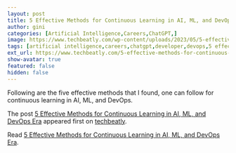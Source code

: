 ```yaml
---
layout: post
title: 5 Effective Methods for Continuous Learning in AI, ML, and DevOps Era
author: gini
categories: [Artificial Intelligence,Careers,ChatGPT,]
image: https://www.techbeatly.com/wp-content/uploads/2023/05/5-effective-methods-for-continuous-learning-in-ai-ml-and-devops-era-1024x576.png
tags: [artificial intelligence,careers,chatgpt,developer,devops,5 effective methods for continuous learning in ai,career tips,how to learn devops,how to learn new technologies,]
ext_url: https://www.techbeatly.com/5-effective-methods-for-continuous-learning-in-ai-ml-and-devops-era/
show-avatar: true
featured: false
hidden: false
---
```


<p>Following are the five effective methods that I found, one can follow for continuous learning in AI, ML, and DevOps.</p>
<p>The post <a href="https://www.techbeatly.com/5-effective-methods-for-continuous-learning-in-ai-ml-and-devops-era/">5 Effective Methods for Continuous Learning in AI, ML, and DevOps Era</a> appeared first on <a href="https://www.techbeatly.com">techbeatly</a>.</p>

Read [5 Effective Methods for Continuous Learning in AI, ML, and DevOps Era](https://www.techbeatly.com/5-effective-methods-for-continuous-learning-in-ai-ml-and-devops-era/).